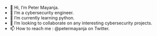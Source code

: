 - 👋 Hi, I’m Peter Mayanja.
- 👀 I’m a cybersecurity engineer.
- 🌱 I’m currently learning python.
- 💞️ I’m looking to collaborate on any interesting cybersecurity projects.
- 📫 How to reach me : @petermayanja on Twitter.

<!---
pmayanja/pmayanja is a ✨ special ✨ repository because its `README.md` (this file) appears on your GitHub profile.
You can click the Preview link to take a look at your changes.
--->
